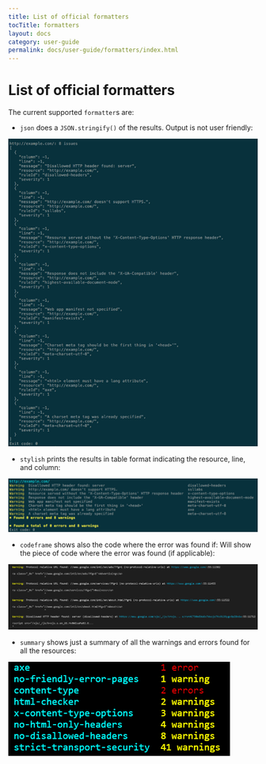 ```yaml
---
title: List of official formatters
tocTitle: formatters
layout: docs
category: user-guide
permalink: docs/user-guide/formatters/index.html
---
```

# List of official formatters

The current supported `formatter`s are:

* `json` does a `JSON.stringify()` of the results. Output
  is not user friendly:

![Example output for the json formatter](./json-output.png)

* `stylish` prints the results in table format indicating the resource,
  line, and column:

![Example output for the stylish formatter](./stylish-output.png)

* `codeframe` shows also the code where the error was found if: Will
  show the piece of code where the error was found (if applicable):

![Example output for the codeframe formatter](./codeframe.png)

* `summary` shows just a summary of all the warnings and errors found
  for all the resources:

![Example output for the summary formatter](./summary-output.png)
